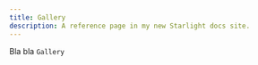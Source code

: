 ```yaml
---
title: Gallery
description: A reference page in my new Starlight docs site.
---
```


Bla bla `Gallery`
